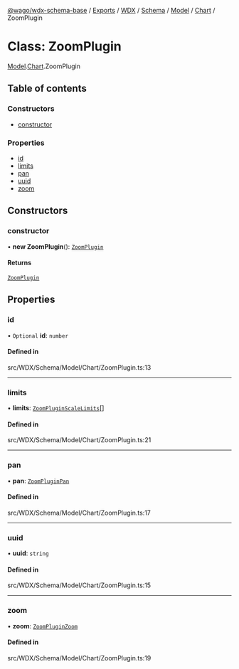 [@wago/wdx-schema-base](../README.md) / [Exports](../modules.md) / [WDX](../modules/WDX.md) / [Schema](../modules/WDX.Schema.md) / [Model](../modules/WDX.Schema.Model.md) / [Chart](../modules/WDX.Schema.Model.Chart.md) / ZoomPlugin

# Class: ZoomPlugin

[Model](../modules/WDX.Schema.Model.md).[Chart](../modules/WDX.Schema.Model.Chart.md).ZoomPlugin

## Table of contents

### Constructors

- [constructor](WDX.Schema.Model.Chart.ZoomPlugin.md#constructor)

### Properties

- [id](WDX.Schema.Model.Chart.ZoomPlugin.md#id)
- [limits](WDX.Schema.Model.Chart.ZoomPlugin.md#limits)
- [pan](WDX.Schema.Model.Chart.ZoomPlugin.md#pan)
- [uuid](WDX.Schema.Model.Chart.ZoomPlugin.md#uuid)
- [zoom](WDX.Schema.Model.Chart.ZoomPlugin.md#zoom)

## Constructors

### constructor

• **new ZoomPlugin**(): [`ZoomPlugin`](WDX.Schema.Model.Chart.ZoomPlugin.md)

#### Returns

[`ZoomPlugin`](WDX.Schema.Model.Chart.ZoomPlugin.md)

## Properties

### id

• `Optional` **id**: `number`

#### Defined in

src/WDX/Schema/Model/Chart/ZoomPlugin.ts:13

___

### limits

• **limits**: [`ZoomPluginScaleLimits`](WDX.Schema.Model.Chart.ZoomPluginScaleLimits.md)[]

#### Defined in

src/WDX/Schema/Model/Chart/ZoomPlugin.ts:21

___

### pan

• **pan**: [`ZoomPluginPan`](WDX.Schema.Model.Chart.ZoomPluginPan.md)

#### Defined in

src/WDX/Schema/Model/Chart/ZoomPlugin.ts:17

___

### uuid

• **uuid**: `string`

#### Defined in

src/WDX/Schema/Model/Chart/ZoomPlugin.ts:15

___

### zoom

• **zoom**: [`ZoomPluginZoom`](WDX.Schema.Model.Chart.ZoomPluginZoom.md)

#### Defined in

src/WDX/Schema/Model/Chart/ZoomPlugin.ts:19

